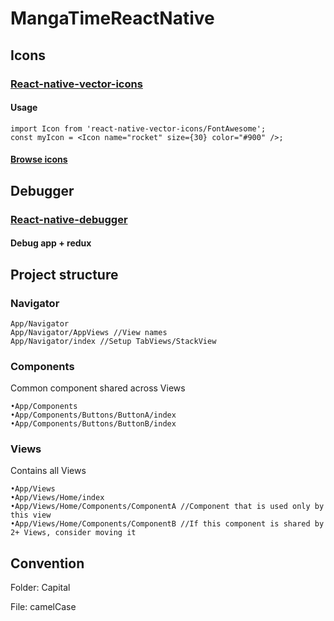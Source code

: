 # MangaTimeReactNative

## Icons

### [React-native-vector-icons](https://github.com/oblador/react-native-vector-icons)

#### Usage

```
import Icon from 'react-native-vector-icons/FontAwesome';
const myIcon = <Icon name="rocket" size={30} color="#900" />;
```

#### [Browse icons](https://oblador.github.io/react-native-vector-icons/)

## Debugger

### [React-native-debugger](https://github.com/jhen0409/react-native-debugger)

#### Debug app + redux

## Project structure

### Navigator

```
App/Navigator
App/Navigator/AppViews //View names
App/Navigator/index //Setup TabViews/StackView
```

### Components

Common component shared across Views

```
•App/Components
•App/Components/Buttons/ButtonA/index
•App/Components/Buttons/ButtonB/index
```

### Views

Contains all Views

```
•App/Views
•App/Views/Home/index
•App/Views/Home/Components/ComponentA //Component that is used only by this view
•App/Views/Home/Components/ComponentB //If this component is shared by 2+ Views, consider moving it
```

## Convention

Folder: Capital

File: camelCase
